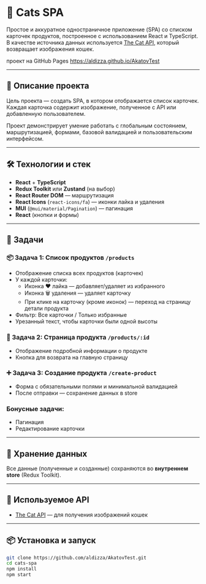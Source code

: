 # 🐾 Cats SPA

Простое и аккуратное одностраничное приложение (SPA) со списком карточек продуктов, построенное с использованием React и TypeScript. В качестве источника данных используется [The Cat API](https://api.thecatapi.com/v1/images/search?limit=10), который возвращает изображения кошек.

проект на GitHub Pages https://aldizza.github.io/AkatovTest

---

## 🚀 Описание проекта

Цель проекта — создать SPA, в котором отображается список карточек. Каждая карточка содержит изображение, полученное с API или добавленную пользователем.

Проект демонстрирует умение работать с глобальным состоянием, маршрутизацией, формами, базовой валидацией и пользовательским интерфейсом.

---

## 🛠️ Технологии и стек

- **React** + **TypeScript**
- **Redux Toolkit** или **Zustand** (на выбор)
- **React Router DOM** — маршрутизация
- **React Icons** (`react-icons/fa`) — иконки лайка и удаления
- **MUI** (`@mui/material/Pagination`) — пагинация
- **React** (кнопки и формы)

---

## 📌 Задачи

### 📦 Задача 1: Список продуктов `/products`

- Отображение списка всех продуктов (карточек)
- У каждой карточки:
  - Иконка ❤️ лайка — добавляет/удаляет из избранного
  - Иконка 🗑️ удаления — удаляет карточку
  - При клике на карточку (кроме иконок) — переход на страницу детали продукта
- Фильтр: Все карточки / Только избранные
- Урезанный текст, чтобы карточки были одной высоты

### 📝 Задача 2: Страница продукта `/products/:id`

- Отображение подробной информации о продукте
- Кнопка для возврата на главную страницу

### ➕ Задача 3: Создание продукта `/create-product`

- Форма с обязательными полями и минимальной валидацией
- После отправки — сохранение данных в store

### Бонусные задачи:
- Пагинация
- Редактирование карточки
---

## 📂 Хранение данных

Все данные (полученные и созданные) сохраняются во **внутреннем store** (Redux Toolkit).

---

## 📸 Используемое API

- [The Cat API](https://api.thecatapi.com/v1/images/search?limit=10) — для получения изображений кошек

---

## 📦 Установка и запуск

```bash
git clone https://github.com/aldizza/AkatovTest.git
cd cats-spa
npm install
npm start
